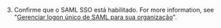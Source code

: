 3. Confirme que o SAML SSO está habilitado. For more information, see "[Gerenciar logon único de SAML para sua organização](/organizations/managing-saml-single-sign-on-for-your-organization/)".
